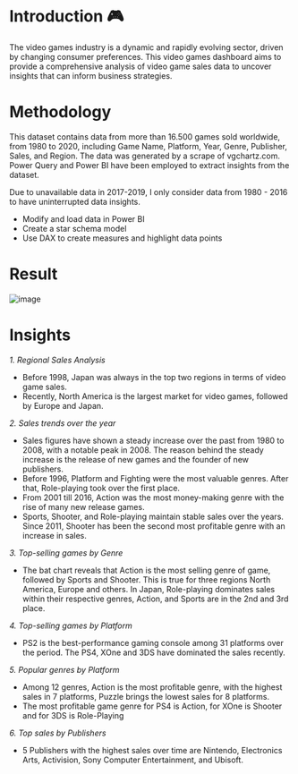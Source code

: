 # Introduction 🎮
The video games industry is a dynamic and rapidly evolving sector, driven by changing consumer preferences. This video games dashboard aims to provide a comprehensive analysis of video game sales data to uncover insights that can inform business strategies.

# Methodology
This dataset contains data from more than 16.500 games sold worldwide, from 1980 to 2020, including Game Name, Platform, Year, Genre, Publisher, Sales, and Region. The data was generated by a scrape of vgchartz.com.
Power Query and Power BI have been employed to extract insights from the dataset.

Due to unavailable data in 2017-2019, I only consider data from 1980 - 2016 to have uninterrupted data insights.

- Modify and load data in Power BI
- Create a star schema model
- Use DAX to create measures and highlight data points

# Result

![image](https://github.com/han-nguyen97/videogamesdb/assets/83593831/ea5df767-1e21-41d2-8369-297518897af6)

# Insights
_1. Regional Sales Analysis_
- Before 1998, Japan was always in the top two regions in terms of video game sales.
- Recently, North America is the largest market for video games, followed by Europe and Japan.

_2. Sales trends over the year_
- Sales figures have shown a steady increase over the past from 1980 to 2008, with a notable peak in 2008. The reason behind the steady increase is the release of new games and the founder of new publishers.
- Before 1996, Platform and Fighting were the most valuable genres. After that, Role-playing took over the first place. 
- From 2001 till 2016, Action was the most money-making genre with the rise of many new release games.
- Sports, Shooter, and Role-playing maintain stable sales over the years. Since 2011, Shooter has been the second most profitable genre with an increase in sales. 

_3. Top-selling games by Genre_
- The bat chart reveals that Action is the most selling genre of game, followed by Sports and Shooter. This is true for three regions North America, Europe and others. In Japan, Role-playing dominates sales within their respective genres, Action, and Sports are in the 2nd and 3rd place.

_4. Top-selling games by Platform_
- PS2 is the best-performance gaming console among 31 platforms over the period. The PS4, XOne and 3DS have dominated the sales recently. 

_5. Popular genres by Platform_
- Among 12 genres, Action is the most profitable genre, with the highest sales in 7 platforms, Puzzle brings the lowest sales for 8 platforms.
- The most profitable game genre for PS4 is Action, for XOne is Shooter and for 3DS is Role-Playing

_6. Top sales by Publishers_
- 5 Publishers with the highest sales over time are Nintendo, Electronics Arts, Activision, Sony Computer Entertainment, and Ubisoft.


